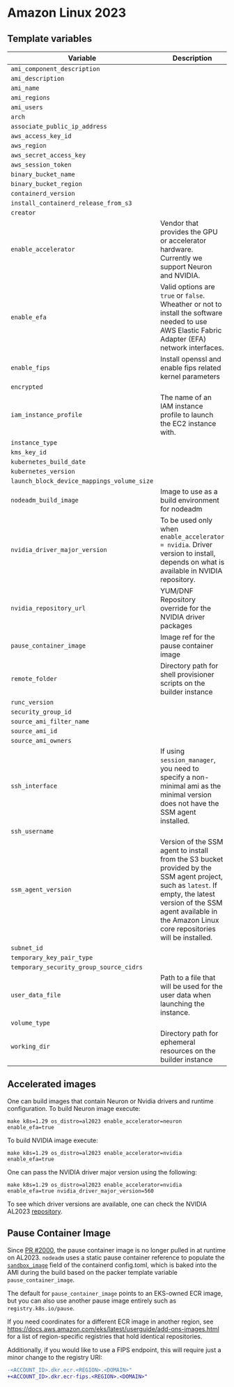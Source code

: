 # Amazon Linux 2023

## Template variables

<!-- template-variable-table-boundary -->
| Variable | Description |
| - | - |
| `ami_component_description` |  |
| `ami_description` |  |
| `ami_name` |  |
| `ami_regions` |  |
| `ami_users` |  |
| `arch` |  |
| `associate_public_ip_address` |  |
| `aws_access_key_id` |  |
| `aws_region` |  |
| `aws_secret_access_key` |  |
| `aws_session_token` |  |
| `binary_bucket_name` |  |
| `binary_bucket_region` |  |
| `containerd_version` |  |
| `install_containerd_release_from_s3` |  |
| `creator` |  |
| `enable_accelerator` | Vendor that provides the GPU or accelerator hardware. Currently we support Neuron and NVIDIA. |
| `enable_efa` | Valid options are ```true``` or ```false```. Wheather or not to install the software needed to use AWS Elastic Fabric Adapter (EFA) network interfaces. |
| `enable_fips` | Install openssl and enable fips related kernel parameters |
| `encrypted` |  |
| `iam_instance_profile` | The name of an IAM instance profile to launch the EC2 instance with. |
| `instance_type` |  |
| `kms_key_id` |  |
| `kubernetes_build_date` |  |
| `kubernetes_version` |  |
| `launch_block_device_mappings_volume_size` |  |
| `nodeadm_build_image` | Image to use as a build environment for nodeadm |
| `nvidia_driver_major_version` | To be used only when ```enable_accelerator = nvidia```. Driver version to install, depends on what is available in NVIDIA repository. |
| `nvidia_repository_url` | YUM/DNF Repository override for the NVIDIA driver packages |
| `pause_container_image` | Image ref for the pause container image |
| `remote_folder` | Directory path for shell provisioner scripts on the builder instance |
| `runc_version` |  |
| `security_group_id` |  |
| `source_ami_filter_name` |  |
| `source_ami_id` |  |
| `source_ami_owners` |  |
| `ssh_interface` | If using ```session_manager```, you need to specify a non-minimal ami as the minimal version does not have the SSM agent installed. |
| `ssh_username` |  |
| `ssm_agent_version` | Version of the SSM agent to install from the S3 bucket provided by the SSM agent project, such as ```latest```. If empty, the latest version of the SSM agent available in the Amazon Linux core repositories will be installed. |
| `subnet_id` |  |
| `temporary_key_pair_type` |  |
| `temporary_security_group_source_cidrs` |  |
| `user_data_file` | Path to a file that will be used for the user data when launching the instance. |
| `volume_type` |  |
| `working_dir` | Directory path for ephemeral resources on the builder instance |
<!-- template-variable-table-boundary -->

## Accelerated images

One can build images that contain Neuron or Nvidia drivers and runtime configuration. To build Neuron image execute:

```
make k8s=1.29 os_distro=al2023 enable_accelerator=neuron enable_efa=true
```

To build NVIDIA image execute:
```
make k8s=1.29 os_distro=al2023 enable_accelerator=nvidia enable_efa=true
```

One can pass the NVIDIA driver major version using the following:
```
make k8s=1.29 os_distro=al2023 enable_accelerator=nvidia enable_efa=true nvidia_driver_major_version=560
```
To see which driver versions are available, one can check the NVIDIA AL2023 [repository](https://developer.download.nvidia.com/compute/cuda/repos/amzn2023/).

## Pause Container Image

Since [PR #2000](https://github.com/awslabs/amazon-eks-ami/pull/2000), the pause
container image is no longer pulled in at runtime on AL2023. `nodeadm` uses a
static pause container reference to populate the
[`sandbox_image`](https://github.com/containerd/containerd/blob/963c2160485631c3d4c1068aa28cea34c884a347/docs/cri/config.md?plain=1#L314-L315)
field of the containerd config.toml, which is baked into the AMI during the
build based on the packer template variable `pause_container_image`.

The default for `pause_container_image` points to an EKS-owned ECR image, but
you can also use another pause image entirely such as `registry.k8s.io/pause`.

If you need coordinates for a different ECR image in another region, see
https://docs.aws.amazon.com/eks/latest/userguide/add-ons-images.html for a list
of region-specific registries that hold identical repositories.

Additionally, if you would like to use a FIPS endpoint, this will require just a
minor change to the registry URI:
```diff
-<ACCOUNT_ID>.dkr.ecr.<REGION>.<DOMAIN>"
+<ACCOUNT_ID>.dkr.ecr-fips.<REGION>.<DOMAIN>"
```
